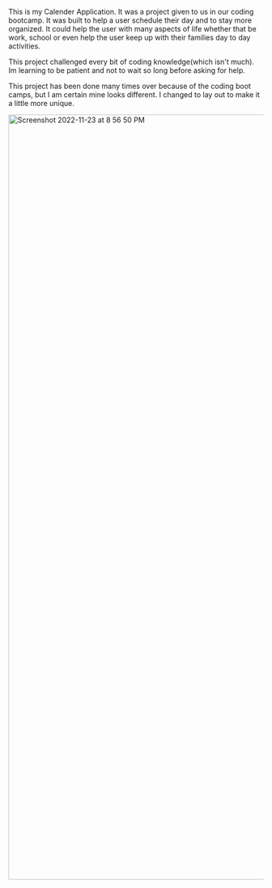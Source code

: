 This is my Calender Application. It was a project given to us in our coding bootcamp. It was built to help a user schedule their day and to stay more organized. It could help the user with many aspects of life whether that be work, school or even help the user keep up with their families day to day activities. 

This project challenged every bit of coding knowledge(which isn't much). Im learning to be patient and not to wait so long before asking for help.

This project has been done many times over because of the coding boot camps, but I am certain mine looks different. I changed to lay out to make it a little more unique. 

<img width="1512" alt="Screenshot 2022-11-23 at 8 56 50 PM" src="https://user-images.githubusercontent.com/114114167/203678002-397a4a6c-d2d6-4728-8d2c-62abc8d678f9.png">